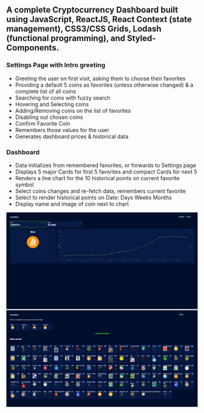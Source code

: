 ## A complete Cryptocurrency Dashboard built using JavaScript, ReactJS, React Context (state management), CSS3/CSS Grids, Lodash (functional programming), and Styled-Components. ##

### Settings Page with Intro greeting ###
* Greeting the user on first visit, asking them to choose their favorites
* Providing a default 5 coins as favorites (unless otherwise changed) & a complete list of all coins
* Searching for coins with fuzzy search
* Hovering and Selecting coins
* Adding/Removing coins on the list of favorites
* Disabling out chosen coins
* Confirm Favorite Coin
* Remembers those values for the user
* Generates dashboard prices & historical data

### Dashboard ###
* Data initializes from remembered favorites, or forwards to Settings page
* Displays 5 major Cards for first 5 favorites and compact Cards for next 5
* Renders a line chart for the 10 historical points on current favorite symbol
* Select coins changes and re-fetch data, remembers current favorite
* Select to render historical points on Date: Days Weeks Months
* Display name and image of coin next to chart

![Dashboard](https://github.com/javida1492/cryptodash/blob/master/public/dashboard.png)
![Settings](https://github.com/javida1492/cryptodash/blob/master/public/settings.png)
